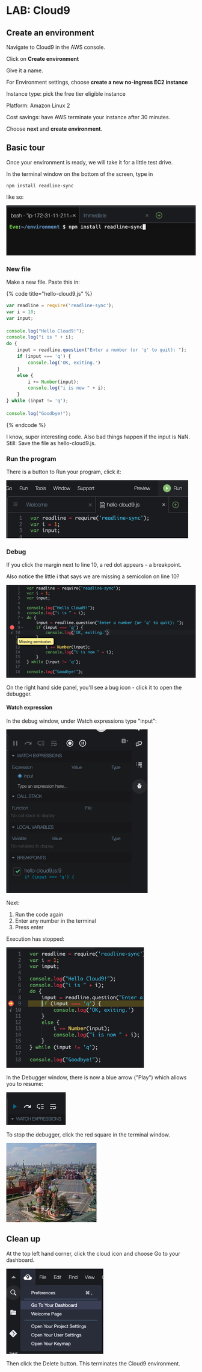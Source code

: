 # LAB: Cloud9

## Create an environment

Navigate to Cloud9 in the AWS console.&#x20;

Click on **Create environment**

Give it a name.

For Environment settings, choose **create a new no-ingress EC2 instance**

Instance type: pick the free tier eligible instance

Platform: Amazon Linux 2

Cost savings: have AWS terminate your instance after 30 minutes.&#x20;

Choose **next** and **create environment**.

## Basic tour

Once your environment is ready, we will take it for a little test drive.&#x20;

In the terminal window on the bottom of the screen, type in&#x20;

```
npm install readline-sync
```

like so:

![every hacking scene in Hollywood](<../../../.gitbook/assets/image (393).png>)

### New file

Make a new file. Paste this in:

{% code title="hello-cloud9.js" %}
```javascript
var readline = require('readline-sync'); 
var i = 10; 
var input;

console.log("Hello Cloud9!"); 
console.log("i is " + i);
do { 
    input = readline.question("Enter a number (or 'q' to quit): "); 
    if (input === 'q') { 
        console.log('OK, exiting.')
    } 
    else { 
        i += Number(input); 
        console.log("i is now " + i); 
    } 
} while (input != 'q');

console.log("Goodbye!");
```
{% endcode %}

I know, super interesting code. Also bad things happen if the input is NaN. Still: Save the file as hello-cloud9.js.

### Run the program&#x20;

There is a button to Run your program, click it:

![run ](<../../../.gitbook/assets/image (7).png>)

### Debug

If you click the margin next to line 10, a red dot appears - a breakpoint.

Also notice the little i that says we are missing a semicolon on line 10?&#x20;

![](<../../../.gitbook/assets/image (261).png>)

On the right hand side panel, you'll see a bug icon - click it to open the debugger.&#x20;

#### Watch expression&#x20;

In the debug window, under Watch expressions type "input":

![watch expression: input](<../../../.gitbook/assets/image (462).png>)

Next:

1. Run the code again&#x20;
2. Enter any number in the terminal&#x20;
3. Press enter

Execution has stopped:

![we are stuck here](<../../../.gitbook/assets/image (61).png>)

In the Debugger window, there is now a blue arrow ("Play") which allows you to resume:

![Blue arrow](<../../../.gitbook/assets/image (293).png>)

To stop the debugger, click the red square in the terminal window.

![Red Square](<../../../.gitbook/assets/image (21).png>)

## Clean up&#x20;

At the top left hand corner, click the cloud icon and choose Go to your dashboard.

![](<../../../.gitbook/assets/image (271).png>)

Then click the Delete button. This terminates the Cloud9 environment.&#x20;
